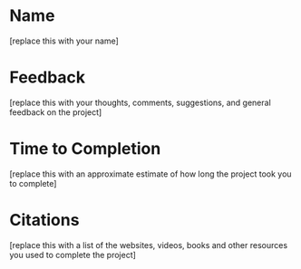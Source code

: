 # Name
[replace this with your name]

# Feedback
[replace this with your thoughts, comments, suggestions, and general feedback on the project]

# Time to Completion
[replace this with an approximate estimate of how long the project took you to complete]

# Citations
[replace this with a list of the websites, videos, books and other resources you used to complete the project]